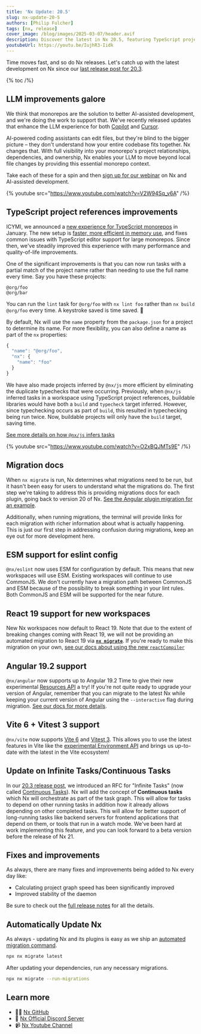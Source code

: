 ```yaml
---
title: 'Nx Update: 20.5'
slug: nx-update-20-5
authors: [Philip Fulcher]
tags: [nx, release]
cover_image: /blog/images/2025-03-07/header.avif
description: Discover the latest in Nx 20.5, featuring TypeScript project references improvements, migration docs, and tool updates like Angular 19.2, React 19, and Vite 6.
youtubeUrl: https://youtu.be/IujhR3-Iidk
---
```


Time moves fast, and so do Nx releases. Let's catch up with the latest development on Nx since our [last release post for 20.3](/blog/nx-update-20-3#rfc-for-infinite-tasks).

{% toc /%}

## LLM improvements galore

We think that monorepos are the solution to better AI-assisted development, and we're doing the work to support that. We've recently released updates that enhance the LLM experience for both [Copilot](/blog/nx-just-made-your-llm-smarter) and [Cursor](/blog/nx-made-cursor-smarter).

AI-powered coding assistants can edit files, but they're blind to the bigger picture – they don't understand how your entire codebase fits together. Nx changes that. With full visibility into your monorepo's project relationships, dependencies, and ownership, Nx enables your LLM to move beyond local file changes by providing this essential monorepo context.

Take each of these for a spin and then [sign up for our webinar](/blog/are-monorepos-the-answer-to-better-aiassisted-development) on Nx and AI-assisted development.

{% youtube src="https://www.youtube.com/watch?v=V2W94Sq_v6A" /%}

## TypeScript project references improvements

ICYMI, we announced a [new experience for TypeScript monorepos](/blog/new-nx-experience-for-typescript-monorepos) in January. The new setup is [faster, more efficient in memory use](/blog/new-nx-experience-for-typescript-monorepos#key-highlight-performance), and fixes common issues with TypeScript editor support for large monorepos. Since then, we've steadily improved this experience with many performance and quality-of-life improvements.

One of the significant improvements is that you can now run tasks with a partial match of the project name rather than needing to use the full name every time. Say you have these projects:

```text
@org/foo
@org/bar
```

You can run the `lint` task for `@org/foo` with `nx lint foo` rather than `nx build @org/foo` every time. A keystroke saved is time saved. 🧠

By default, Nx will use the `name` property from the `package.json` for a project to determine its name. For more flexibility, you can also define a name as part of the `nx` properties:

```jsx
{
  "name": "@org/foo",
  "nx": {
	"name": "foo"
  }
}
```

We have also made projects inferred by `@nx/js` more efficient by eliminating the duplicate typechecks that were occurring. Previously, when `@nx/js` inferred tasks in a workspace using TypeScript project references, buildable libraries would have both a `build` and `typecheck` target inferred. However, since typechecking occurs as part of `build`, this resulted in typechecking being run twice. Now, buildable projects will only have the `build` target, saving time.

[See more details on how `@nx/js` infers tasks](/nx-api/js#how-nxjs-infers-tasks)

{% youtube src="https://www.youtube.com/watch?v=O2xBQJMTs9E" /%}

## Migration docs

When `nx migrate` is run, Nx determines what migrations need to be run, but it hasn't been easy for users to understand what the migrations do. The first step we're taking to address this is providing migrations docs for each plugin, going back to version 20 of Nx. [See the Angular plugin migration for an example](/nx-api/angular/migrations).

Additionally, when running migrations, the terminal will provide links for each migration with richer information about what is actually happening. This is just our first step in addressing confusion during migrations, keep an eye out for more development here.

## ESM support for eslint config

`@nx/eslint` now uses ESM for configuration by default. This means that new workspaces will use ESM. Existing workspaces will continue to use CommonJS. We don't currently have a migration path between CommonJS and ESM because of the possibility to break something in your lint rules. Both CommonJS and ESM will be supported for the near future.

## React 19 support for new workspaces

New Nx workspaces now default to React 19. Note that due to the extent of breaking changes coming with React 19, we will not be providing an automated migration to React 19 via [**`nx migrate`**](/nx-api/nx/documents/migrate). If you're ready to make this migration on your own, [see our docs about using the new `reactCompiler`](/technologies/react/recipes/react-compiler#react-compiler-with-nx)

## Angular 19.2 support

`@nx/angular` now supports up to Angular 19.2 Time to give their new experimental [Resources API](https://angular.dev/guide/signals/resource) a try! If you're not quite ready to upgrade your version of Angular, remember that you can migrate to the latest Nx while keeping your current version of Angular using the `--interactive` flag during migration. [See our docs for more details](/recipes/tips-n-tricks/advanced-update#choosing-optional-package-updates-to-apply).

## Vite 6 + Vitest 3 support

`@nx/vite` now supports [Vite 6](https://vite.dev/blog/announcing-vite6) and [Vitest 3](https://vitest.dev/blog/vitest-3.html). This allows you to use the latest features in Vite like the [experimental Environment API](https://main.vite.dev/guide/api-environment) and brings us up-to-date with the latest in the Vite ecosystem!

## Update on Infinite Tasks/Continuous Tasks

In our [20.3 release post](/blog/nx-update-20-3#rfc-for-infinite-tasks), we introduced an RFC for "Infinite Tasks" (now called [Continuous Tasks](https://github.com/nrwl/nx/discussions/29025)). Nx will add the concept of **Continuous tasks** which Nx will orchestrate as part of the task graph. This will allow for tasks to depend on other running tasks in addition how it already allows depending on other completed tasks. This will allow for better support of long-running tasks like backend servers for frontend applications that depend on them, or tools that run in a watch mode. We've been hard at work implementing this feature, and you can look forward to a beta version before the release of Nx 21.

## Fixes and improvements

As always, there are many fixes and improvements being added to Nx every day like:

- Calculating project graph speed has been significantly improved
- Improved stability of the daemon

Be sure to check out the [full release notes](https://github.com/nrwl/nx/releases/tag/20.5.0) for all the details.

## Automatically Update Nx

As always - updating Nx and its plugins is easy as we ship an [automated migration command](https://www.notion.so/features/automate-updating-dependencies).

```bash
npx nx migrate latest
```

After updating your dependencies, run any necessary migrations.

```bash
npx nx migrate --run-migrations
```

## Learn more

- 👩‍💻 [Nx GitHub](https://github.com/nrwl/nx)
- 💬 [Nx Official Discord Server](https://go.nx.dev/community)
- 📹 [Nx Youtube Channel](https://www.youtube.com/@nxdevtools)